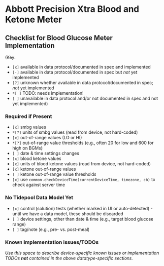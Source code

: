 # Abbott Precision Xtra Blood and Ketone Meter

## Checklist for Blood Glucose Meter Implementation

(Key:

 - `[x]` available in data protocol/documented in spec and implemented
 - `[-]` available in data protocol/documented in spec but *not* yet implemented
 - `[?]` unknown whether available in data protocol/documented in spec; *not* yet implemented
 - `*[ ]` TODO: needs implementation!
 - `[ ]` unavailable in data protocol and/or not documented in spec and not yet implemented)

### Required if Present

- `[x]` smbg values
- `*[?]` units of smbg values (read from device, not hard-coded)
- `[x]` out-of-range values (LO or HI)
- `*[?]` out-of-range value thresholds (e.g., often 20 for low and 600 for high on BGMs)
- `[ ]` date & time settings changes
- `[x]` blood ketone values
- `[x]` units of blood ketone values (read from device, not hard-coded)
- `[x]` ketone out-of-range values
- `[ ]` ketone out-of-range value thresholds
- `[x]` use `common.checkDeviceTime(currentDeviceTime, timezone, cb)` to check against server time

### No Tidepool Data Model Yet

- `[x]` control (solution) tests (whether marked in UI or auto-detected) - until we have a data model, these should be discarded
- `[ ]` device settings, other than date & time (e.g., target blood glucose range)
- `[ ]` tag/note (e.g., pre- vs. post-meal)

### Known implementation issues/TODOs

*Use this space to describe device-specific known issues or implementation TODOs **not** contained in the above datatype-specific sections.*
